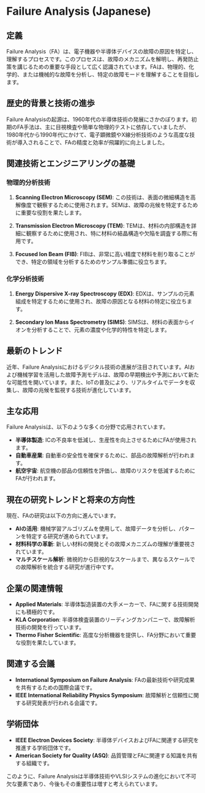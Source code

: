 # Failure Analysis (Japanese)

## 定義

Failure Analysis（FA）は、電子機器や半導体デバイスの故障の原因を特定し、理解するプロセスです。このプロセスは、故障のメカニズムを解明し、再発防止策を講じるための重要な手段として広く認識されています。FAは、物理的、化学的、または機械的な故障を分析し、特定の故障モードを理解することを目指します。

## 歴史的背景と技術の進歩

Failure Analysisの起源は、1960年代の半導体技術の発展にさかのぼります。初期のFA手法は、主に目視検査や簡単な物理的テストに依存していましたが、1980年代から1990年代にかけて、電子顕微鏡やX線分析技術のような高度な技術が導入されることで、FAの精度と効率が飛躍的に向上しました。

## 関連技術とエンジニアリングの基礎

### 物理的分析技術

1. **Scanning Electron Microscopy (SEM)**: この技術は、表面の微細構造を高解像度で観察するために使用されます。SEMは、故障の兆候を特定するために重要な役割を果たします。

2. **Transmission Electron Microscopy (TEM)**: TEMは、材料の内部構造を詳細に観察するために使用され、特に材料の結晶構造や欠陥を調査する際に有用です。

3. **Focused Ion Beam (FIB)**: FIBは、非常に高い精度で材料を削り取ることができ、特定の領域を分析するためのサンプル準備に役立ちます。

### 化学分析技術

1. **Energy Dispersive X-ray Spectroscopy (EDX)**: EDXは、サンプルの元素組成を特定するために使用され、故障の原因となる材料の特定に役立ちます。

2. **Secondary Ion Mass Spectrometry (SIMS)**: SIMSは、材料の表面からイオンを分析することで、元素の濃度や化学的特性を特定します。

## 最新のトレンド

近年、Failure Analysisにおけるデジタル技術の進展が注目されています。AIおよび機械学習を活用した故障予測モデルは、故障の早期検出や予測において新たな可能性を開いています。また、IoTの普及により、リアルタイムでデータを収集し、故障の兆候を監視する技術が進化しています。

## 主な応用

Failure Analysisは、以下のような多くの分野で応用されています。

- **半導体製造**: ICの不良率を低減し、生産性を向上させるためにFAが使用されます。
- **自動車産業**: 自動車の安全性を確保するために、部品の故障解析が行われます。
- **航空宇宙**: 航空機の部品の信頼性を評価し、故障のリスクを低減するためにFAが行われます。

## 現在の研究トレンドと将来の方向性

現在、FAの研究は以下の方向に進んでいます。

- **AIの活用**: 機械学習アルゴリズムを使用して、故障データを分析し、パターンを特定する研究が進められています。
- **材料科学の革新**: 新しい材料の開発とその故障メカニズムの理解が重要視されています。
- **マルチスケール解析**: 微視的から巨視的なスケールまで、異なるスケールでの故障解析を統合する研究が進行中です。

## 企業の関連情報

- **Applied Materials**: 半導体製造装置の大手メーカーで、FAに関する技術開発にも積極的です。
- **KLA Corporation**: 半導体検査装置のリーディングカンパニーで、故障解析技術の開発を行っています。
- **Thermo Fisher Scientific**: 高度な分析機器を提供し、FA分野において重要な役割を果たしています。

## 関連する会議

- **International Symposium on Failure Analysis**: FAの最新技術や研究成果を共有するための国際会議です。
- **IEEE International Reliability Physics Symposium**: 故障解析と信頼性に関する研究発表が行われる会議です。

## 学術団体

- **IEEE Electron Devices Society**: 半導体デバイスおよびFAに関連する研究を推進する学術団体です。
- **American Society for Quality (ASQ)**: 品質管理とFAに関連する知識を共有する組織です。 

このように、Failure Analysisは半導体技術やVLSIシステムの進化において不可欠な要素であり、今後もその重要性は増すと考えられています。